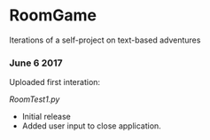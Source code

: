 # RoomGame
Iterations of a self-project on text-based adventures

### June 6 2017
Uploaded first interation:

*RoomTest1.py*

* Initial release
* Added user input to close application.

